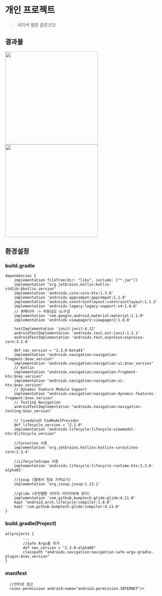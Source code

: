 개인 프로젝트
==============
>네이버 웹툰 클론코딩

결과물
-----------------

<div>
  <img width="300", src="https://user-images.githubusercontent.com/43267195/87907401-864c9c80-ca9f-11ea-8145-bd987212c473.gif">
</div>
<div>
  <img width="300", src="https://user-images.githubusercontent.com/43267195/89755890-ed4bf700-db1b-11ea-8faf-385323ac4bfe.jpg">
</div>

 
환경설정
-----------------
### build.gradle
```
dependencies {
    implementation fileTree(dir: "libs", include: ["*.jar"])
    implementation "org.jetbrains.kotlin:kotlin-stdlib:$kotlin_version"
    implementation 'androidx.core:core-ktx:1.3.0'
    implementation 'androidx.appcompat:appcompat:1.1.0'
    implementation 'androidx.constraintlayout:constraintlayout:1.1.3'
    implementation 'androidx.legacy:legacy-support-v4:1.0.0'
    // 뷰페이저 -> 자동넘김 ui구성
    implementation 'com.google.android.material:material:1.1.0'
    implementation 'androidx.viewpager2:viewpager2:1.0.0'

    testImplementation 'junit:junit:4.12'
    androidTestImplementation 'androidx.test.ext:junit:1.1.1'
    androidTestImplementation 'androidx.test.espresso:espresso-core:3.2.0'

    def nav_version = "2.3.0-beta01"
    implementation "androidx.navigation:navigation-fragment:$nav_version"
    implementation "androidx.navigation:navigation-ui:$nav_version"
    // Kotlin
    implementation "androidx.navigation:navigation-fragment-ktx:$nav_version"
    implementation "androidx.navigation:navigation-ui-ktx:$nav_version"
    // Dynamic Feature Module Support
    implementation "androidx.navigation:navigation-dynamic-features-fragment:$nav_version"
    // Testing Navigation
    androidTestImplementation "androidx.navigation:navigation-testing:$nav_version"

    // livedata의 ViwModelProvider
    def lifecycle_version = "2.2.0"
    implementation "androidx.lifecycle:lifecycle-viewmodel-ktx:$lifecycle_version"

    //Coroutine 사용
    implementation 'org.jetbrains.kotlinx:kotlinx-coroutines-core:1.3.4'

    //LifecycleScope 사용
    implementation 'androidx.lifecycle:lifecycle-runtime-ktx:2.3.0-alpha01'
    
    //jsoup (웹에서 정보 가져오기)
    implementation 'org.jsoup:jsoup:1.13.1'

    //glide (추천웹툰 이미지 이미지뷰에 로더)
    implementation 'com.github.bumptech.glide:glide:4.11.0'
    kapt "android.arch.lifecycle:compiler:1.0.0"
    kapt 'com.github.bumptech.glide:compiler:4.11.0'
}
```
### build.gradle(Project)
```
allprojects {
        ...
        //Safe Args를 추가
        def nav_version = "2.3.0-alpha06"
        classpath "androidx.navigation:navigation-safe-args-gradle-plugin:$nav_version"
}
```
### manifest
```
  //인터넷 접근
  <uses-permission android:name="android.permission.INTERNET"/> 
```

